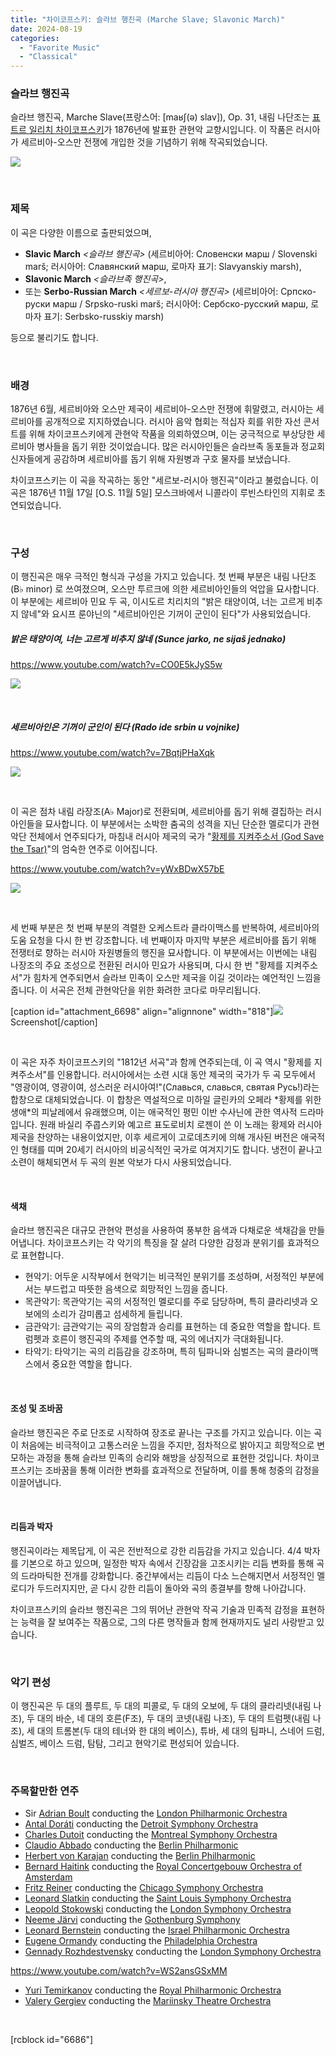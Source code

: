 ```yaml
---
title: "차이코프스키: 슬라브 행진곡 (Marche Slave; Slavonic March)"
date: 2024-08-19
categories: 
  - "Favorite Music"
  - "Classical"
---
```


### **슬라브 행진곡**

슬라브 행진곡, Marche Slave(프랑스어: \[maʁʃ(ə) slav\]), Op. 31, 내림 나단조는 [표트르 일리치 차이코프스키](https://ko.wikipedia.org/wiki/%EC%B0%A8%EC%9D%B4%EC%BD%A5%EC%8A%A4%ED%82%A4)가 1876년에 발표한 관현악 교향시입니다. 이 작품은 러시아가 세르비아-오스만 전쟁에 개입한 것을 기념하기 위해 작곡되었습니다.

![](./assets/img/wp-content/uploads/2024/08/죄송합니다.jpeg)

 

### **제목**

이 곡은 다양한 이름으로 출판되었으며,

- **Slavic March** _<슬라브 행진곡>_ (세르비아어: Словенски марш / Slovenski marš; 러시아어: Славянский марш, 로마자 표기: Slavyanskiy marsh),
- **Slavonic March** _<슬라브족 행진곡>_,
- 또는 **Serbo-Russian March** _<세르보-러시아 행진곡>_ (세르비아어: Српско-руски марш / Srpsko-ruski marš; 러시아어: Сербско-русский марш, 로마자 표기: Serbsko-russkiy marsh)

등으로 불리기도 합니다.

 

### **배경**

1876년 6월, 세르비아와 오스만 제국이 세르비아-오스만 전쟁에 휘말렸고, 러시아는 세르비아를 공개적으로 지지하였습니다. 러시아 음악 협회는 적십자 회를 위한 자선 콘서트를 위해 차이코프스키에게 관현악 작품을 의뢰하였으며, 이는 궁극적으로 부상당한 세르비아 병사들을 돕기 위한 것이었습니다. 많은 러시아인들은 슬라브족 동포들과 정교회 신자들에게 공감하며 세르비아를 돕기 위해 자원병과 구호 물자를 보냈습니다.

차이코프스키는 이 곡을 작곡하는 동안 "세르보-러시아 행진곡"이라고 불렀습니다. 이 곡은 1876년 11월 17일 \[O.S. 11월 5일\] 모스크바에서 니콜라이 루빈스타인의 지휘로 초연되었습니다.

 

### **구성**

이 행진곡은 매우 극적인 형식과 구성을 가지고 있습니다. 첫 번째 부분은 내림 나단조(B♭ minor) 로 쓰여졌으며, 오스만 투르크에 의한 세르비아인들의 억압을 묘사합니다. 이 부분에는 세르비아 민요 두 곡, 이시도르 치리치의 "밝은 태양이여, 너는 고르게 비추지 않네"와 요시프 룬야닌의 "세르비아인은 기꺼이 군인이 된다"가 사용되었습니다.

##### **밝은 태양이여, 너는 고르게 비추지 않네 (Sunce jarko, ne sijaš jednako)**

https://www.youtube.com/watch?v=CO0E5kJyS5w

![](./assets/img/wp-content/uploads/2024/08/스크린샷-2024-08-19-오후-3.11.14.jpg)

 

##### **세르비아인은 기꺼이 군인이 된다 (Rado ide srbin u vojnike)**

https://www.youtube.com/watch?v=7BqtjPHaXqk

![](./assets/img/wp-content/uploads/2024/08/스크린샷-2024-08-19-오후-3.32.54.jpg)

 

이 곡은 점차 내림 라장조(A♭ Major)로 전환되며, 세르비아를 돕기 위해 결집하는 러시아인들을 묘사합니다. 이 부분에서는 소박한 춤곡의 성격을 지닌 단순한 멜로디가 관현악단 전체에서 연주되다가, 마침내 러시아 제국의 국가 "[황제를 지켜주소서 (God Save the Tsar)](https://ko.wikipedia.org/wiki/%EB%9F%AC%EC%8B%9C%EC%95%84_%EC%A0%9C%EA%B5%AD%EC%9D%98_%EA%B5%AD%EA%B0%80)"의 엄숙한 연주로 이어집니다.

https://www.youtube.com/watch?v=yWxBDwX57bE

![](./assets/img/wp-content/uploads/2024/08/스크린샷-2024-08-19-오후-3.42.30.jpg)

 

세 번째 부분은 첫 번째 부분의 격렬한 오케스트라 클라이맥스를 반복하여, 세르비아의 도움 요청을 다시 한 번 강조합니다. 네 번째이자 마지막 부분은 세르비아를 돕기 위해 전쟁터로 향하는 러시아 자원병들의 행진을 묘사합니다. 이 부분에서는 이번에는 내림 나장조의 주요 조성으로 전환된 러시아 민요가 사용되며, 다시 한 번 "황제를 지켜주소서"가 힘차게 연주되면서 슬라브 민족이 오스만 제국을 이길 것이라는 예언적인 느낌을 줍니다. 이 서곡은 전체 관현악단을 위한 화려한 코다로 마무리됩니다.

\[caption id="attachment\_6698" align="alignnone" width="818"\]![](./assets/img/wp-content/uploads/2024/08/스크린샷-2024-08-19-오후-3.49.10.jpg) Screenshot\[/caption\]

 

이 곡은 자주 차이코프스키의 "1812년 서곡"과 함께 연주되는데, 이 곡 역시 "황제를 지켜주소서"를 인용합니다. 러시아에서는 소련 시대 동안 제국의 국가가 두 곡 모두에서 "영광이여, 영광이여, 성스러운 러시아여!"(Славься, славься, святая Русь!)라는 합창으로 대체되었습니다. 이 합창은 역설적으로 미하일 글린카의 오페라 \*황제를 위한 생애\*의 피날레에서 유래했으며, 이는 애국적인 평민 이반 수사닌에 관한 역사적 드라마입니다. 원래 바실리 주콥스키와 예고르 표도로비치 로젠이 쓴 이 노래는 황제와 러시아 제국을 찬양하는 내용이었지만, 이후 세르게이 고로데츠키에 의해 개사된 버전은 애국적인 형태를 띠며 20세기 러시아의 비공식적인 국가로 여겨지기도 합니다. 냉전이 끝나고 소련이 해체되면서 두 곡의 원본 악보가 다시 사용되었습니다.

 

#### **색채**

슬라브 행진곡은 대규모 관현악 편성을 사용하여 풍부한 음색과 다채로운 색채감을 만들어냅니다. 차이코프스키는 각 악기의 특징을 잘 살려 다양한 감정과 분위기를 효과적으로 표현합니다.

- 현악기: 어두운 시작부에서 현악기는 비극적인 분위기를 조성하며, 서정적인 부분에서는 부드럽고 따뜻한 음색으로 희망적인 느낌을 줍니다.
- 목관악기: 목관악기는 곡의 서정적인 멜로디를 주로 담당하며, 특히 클라리넷과 오보에의 소리가 감미롭고 섬세하게 들립니다.
- 금관악기: 금관악기는 곡의 장엄함과 승리를 표현하는 데 중요한 역할을 합니다. 트럼펫과 호른이 행진곡의 주제를 연주할 때, 곡의 에너지가 극대화됩니다.
- 타악기: 타악기는 곡의 리듬감을 강조하며, 특히 팀파니와 심벌즈는 곡의 클라이맥스에서 중요한 역할을 합니다.

 

#### **조성 및 조바꿈**

슬라브 행진곡은 주로 단조로 시작하여 장조로 끝나는 구조를 가지고 있습니다. 이는 곡이 처음에는 비극적이고 고통스러운 느낌을 주지만, 점차적으로 밝아지고 희망적으로 변모하는 과정을 통해 슬라브 민족의 승리와 해방을 상징적으로 표현한 것입니다. 차이코프스키는 조바꿈을 통해 이러한 변화를 효과적으로 전달하며, 이를 통해 청중의 감정을 이끌어냅니다.

 

#### **리듬과 박자**

행진곡이라는 제목답게, 이 곡은 전반적으로 강한 리듬감을 가지고 있습니다. 4/4 박자를 기본으로 하고 있으며, 일정한 박자 속에서 긴장감을 고조시키는 리듬 변화를 통해 곡의 드라마틱한 전개를 강화합니다. 중간부에서는 리듬이 다소 느슨해지면서 서정적인 멜로디가 두드러지지만, 곧 다시 강한 리듬이 돌아와 곡의 종결부를 향해 나아갑니다.

차이코프스키의 슬라브 행진곡은 그의 뛰어난 관현악 작곡 기술과 민족적 감정을 표현하는 능력을 잘 보여주는 작품으로, 그의 다른 명작들과 함께 현재까지도 널리 사랑받고 있습니다.

 

### **악기 편성**

이 행진곡은 두 대의 플루트, 두 대의 피콜로, 두 대의 오보에, 두 대의 클라리넷(내림 나조), 두 대의 바순, 네 대의 호른(F조), 두 대의 코넷(내림 나조), 두 대의 트럼펫(내림 나조), 세 대의 트롬본(두 대의 테너와 한 대의 베이스), 튜바, 세 대의 팀파니, 스네어 드럼, 심벌즈, 베이스 드럼, 탐탐, 그리고 현악기로 편성되어 있습니다.

 

### **주목할만한 연주**

- Sir [Adrian Boult](https://en.wikipedia.org/wiki/Adrian_Boult "Adrian Boult") conducting the [London Philharmonic Orchestra](https://en.wikipedia.org/wiki/London_Philharmonic_Orchestra "London Philharmonic Orchestra")
- [Antal Doráti](https://en.wikipedia.org/wiki/Antal_Dor%C3%A1ti "Antal Doráti") conducting the [Detroit Symphony Orchestra](https://en.wikipedia.org/wiki/Detroit_Symphony_Orchestra "Detroit Symphony Orchestra")
- [Charles Dutoit](https://en.wikipedia.org/wiki/Charles_Dutoit "Charles Dutoit") conducting the [Montreal Symphony Orchestra](https://en.wikipedia.org/wiki/Montreal_Symphony_Orchestra)
- [Claudio Abbado](https://en.wikipedia.org/wiki/Claudio_Abbado "Claudio Abbado") conducting the [Berlin Philharmonic](https://en.wikipedia.org/wiki/Berlin_Philharmonic "Berlin Philharmonic")
- [Herbert von Karajan](https://en.wikipedia.org/wiki/Herbert_von_Karajan "Herbert von Karajan") conducting the [Berlin Philharmonic](https://en.wikipedia.org/wiki/Berlin_Philharmonic "Berlin Philharmonic")
- [Bernard Haitink](https://en.wikipedia.org/wiki/Bernard_Haitink "Bernard Haitink") conducting the [Royal Concertgebouw Orchestra of Amsterdam](https://en.wikipedia.org/wiki/Concertgebouw_Orchestra "Concertgebouw Orchestra")
- [Fritz Reiner](https://en.wikipedia.org/wiki/Fritz_Reiner "Fritz Reiner") conducting the [Chicago Symphony Orchestra](https://en.wikipedia.org/wiki/Chicago_Symphony_Orchestra "Chicago Symphony Orchestra")
- [Leonard Slatkin](https://en.wikipedia.org/wiki/Leonard_Slatkin "Leonard Slatkin") conducting the [Saint Louis Symphony Orchestra](https://en.wikipedia.org/wiki/Saint_Louis_Symphony_Orchestra "Saint Louis Symphony Orchestra")
- [Leopold Stokowski](https://en.wikipedia.org/wiki/Leopold_Stokowski "Leopold Stokowski") conducting the [London Symphony Orchestra](https://en.wikipedia.org/wiki/London_Symphony_Orchestra "London Symphony Orchestra")
- [Neeme Järvi](https://en.wikipedia.org/wiki/Neeme_J%C3%A4rvi "Neeme Järvi") conducting the [Gothenburg Symphony](https://en.wikipedia.org/wiki/Gothenburg_Symphony "Gothenburg Symphony")
- [Leonard Bernstein](https://en.wikipedia.org/wiki/Leonard_Bernstein "Leonard Bernstein") conducting the [Israel Philharmonic Orchestra](https://en.wikipedia.org/wiki/Israel_Philharmonic_Orchestra "Israel Philharmonic Orchestra")
- [Eugene Ormandy](https://en.wikipedia.org/wiki/Eugene_Ormandy "Eugene Ormandy") conducting the [Philadelphia Orchestra](https://en.wikipedia.org/wiki/Philadelphia_Orchestra "Philadelphia Orchestra")
- [Gennady Rozhdestvensky](https://en.wikipedia.org/wiki/Gennady_Rozhdestvensky "Gennady Rozhdestvensky") conducting the [London Symphony Orchestra](https://en.wikipedia.org/wiki/London_Symphony_Orchestra "London Symphony Orchestra")

https://www.youtube.com/watch?v=WS2ansGSxMM

- [Yuri Temirkanov](https://en.wikipedia.org/wiki/Yuri_Temirkanov "Yuri Temirkanov") conducting the [Royal Philharmonic Orchestra](https://en.wikipedia.org/wiki/Royal_Philharmonic_Orchestra "Royal Philharmonic Orchestra")
- [Valery Gergiev](https://en.wikipedia.org/wiki/Valery_Gergiev "Valery Gergiev") conducting the [Mariinsky Theatre Orchestra](https://en.wikipedia.org/wiki/Mariinsky_Theatre_Orchestra "Mariinsky Theatre Orchestra")

 

\[rcblock id="6686"\]
